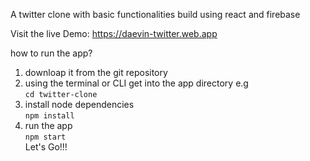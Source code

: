 A twitter clone with basic functionalities build using react and firebase

Visit the live Demo: https://daevin-twitter.web.app

how to run the app?
1. downloap it from the git repository
2. using the terminal or CLI get into the app directory e.g<br/> <code>cd twitter-clone</code>
3. install node dependencies <br/>
	<code>npm install</code>
4. run the app<br/>
	<code>npm start</code>
	<br/>
		Let's Go!!!
